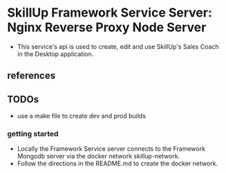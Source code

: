 # SkillUp Framework Service Server: Nginx Reverse Proxy Node Server

- This service's api is used to create, edit and use SkillUp's Sales Coach in the Desktop application.
## references

## TODOs

- use a make file to create dev and prod builds

### getting started

- Locally the Framework Service server connects to the Framework Mongodb server via the docker network skillup-network.
- Follow the directions in the README.md to create the docker network.
  